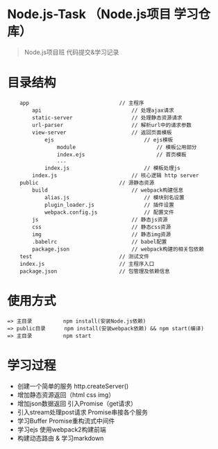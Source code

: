 # Node.js-Task （Node.js项目 学习仓库）
> Node.js项目班 代码提交&学习记录
# 目录结构
```
    app                             // 主程序
        api                             // 处理ajax请求
        static-server                   // 处理静态资源请求
        url-parser                      // 解析url中的请求参数
        view-server                     // 返回页面模板
            ejs                             // ejs模板
                module                          // 模板公用部分
                index.ejs                       // 首页模板
                ...
            index.js                        // 模板处理js
        index.js                        // 核心逻辑 http server
    public                          // 源静态资源
        build                           // webpack构建信息
            alias.js                        // 模块别名设置
            plugin_loader.js                // 插件设置
            webpack.config.js               // 配置文件
        js                              // 静态js资源
        css                             // 静态css资源
        img                             // 静态img资源
        .babelrc                        // babel配置
        package.json                    // webpack构建的相关包依赖
    test                            // 测试文件
    index.js                        // 主程序入口
    package.json                    // 包管理及依赖信息
```
# 使用方式
	=> 主目录		    npm install(安装Node.js依赖)
	=> public目录	     npm install(安装webpack依赖) && npm start(编译)
	=> 主目录 		    npm start

# 学习过程
* 创建一个简单的服务 http.createServer()
* 增加静态资源返回（html css img）
* 增加json数据返回 引入Promise（get请求）
* 引入stream处理post请求 Promise串接各个服务
* 学习Buffer Promise重构流式中间件
* 学习ejs 使用webpack2构建前端
* 构建动态路由 & 学习markdown 
